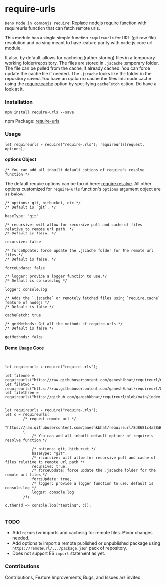 # require-urls


`Deno Mode in commonjs require`:
Replace nodejs require function with requireurls function that can fetch remote urls.

This module has a single simple function `requireurls` for URL (git raw file) resolution and parsing meant to have feature parity with node.js core url module.

It also, by default, allows for cacheing (rather storing) files in a temporary working folder/repository. The files are stored in `.jscache` temporary folder. The file can be pulled from the cache, if already cached. You can force update the cache file if needed. The `.jscache` looks like the folder in the repository saved. You have an option to cache the files into node cache using the [require.cache](https://nodejs.org/api/modules.html#requirecache) option by specifying `cacheFetch` option. Do have a look at it.


### Installation


`npm install require-urls --save`

npm Package: [require-urls](https://www.npmjs.com/package/require-urls)


### Usage


`let requireurls = require("require-urls"); requireurls(request, options);`

#### options Object


```
/* You can add all inbuilt default options of require's resolve function */
```

The default require options can be found here: [require.resolve](https://nodejs.org/api/modules.html#requireresolverequest-options). All other options customized for `require-urls` function's `options` argument object are as below:


```
/* options: git, bitbucket, etc.*/
/* Default is `git`. */

baseType: "git"
```

```
/* recursive: will allow for recursive pull and cache of files relative to remote url path. */
/* Default is false. */

recursive: false
```

```
/* forceUpdate: force update the .jscache folder for the remote url files.*/
/* Default is false. */

forceUpdate: false
```

```
/* logger: provide a logger function to use.*/
/* Default is console.log */

logger: console.log
```

```
/* Adds the `.jscache` or remotely fetched files using `require.cache` feature of nodejs */
/* Default is false */

cacheFetch: true
```

```
/* getMethods: Get all the methods of require-urls.*/
/* Default is false */

getMethods: false
```


#### Demo Usage Code


```


let requireurls = require("require-urls");

let fileone = requireurls("https://raw.githubusercontent.com/ganeshkbhat/requireurl/main/index.js");
let filetwo = requireurls("https://raw.githubusercontent.com/ganeshkbhat/requireurl/8d8681c4a28d64f23fb473064fa86880a0b930ff/index.js");
let filethree = requireurls("https://github.com/ganeshkbhat/requireurl/blob/main/index.js");


let requireurls = require("require-urls");
let c = requireurls(
        /* request remote url */
        "https://raw.githubusercontent.com/ganeshkbhat/requireurl/8d8681c4a28d64f23fb473064fa86880a0b930ff/index.js",
        {
            /* You can add all inbuilt default options of require's resolve function */

            /* options: git, bitbucket */
            baseType: "git",
            /* recursive: will allow for recursive pull and cache of files relative to remote url path */
            recursive: true,
            /* forceUpdate: force update the .jscache folder for the remote url files */
            forceUpdate: true,
            /* logger: provide a logger function to use. default is console.log */
            logger: console.log
        });

c.then(d => console.log("testing", d));


```


### TODO


- Add `recursive` imports and cacheing for remote files. Minor changes needed.
- Add options to import a remote published or unpublished package using `https://remoteurl/.../package.json` pack of repository.
- Does not support ES `import` statement as yet.



### Contributions


Contributions, Feature Improvements, Bugs, and Issues are invited.

